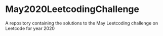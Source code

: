 # May2020LeetcodingChallenge
A repository containing the solutions to the May Leetcoding challenge on Leetcode for year 2020
